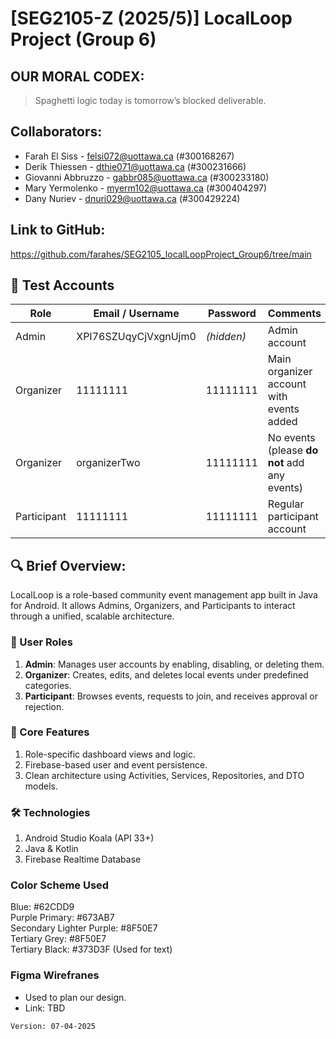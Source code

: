 # [SEG2105-Z (2025/5)] LocalLoop Project (Group 6)


## OUR MORAL CODEX:
> Spaghetti logic today is tomorrow’s blocked deliverable.


## Collaborators:
  - Farah El Siss     - felsi072@uottawa.ca (#300168267)
  - Derik Thiessen    - dthie071@uottawa.ca (#300231666)
  - Giovanni Abbruzzo - gabbr085@uottawa.ca (#300233180)
  - Mary Yermolenko   - myerm102@uottawa.ca (#300404297)
  - Dany Nuriev       - dnuri029@uottawa.ca (#300429224)


## Link to GitHub:
https://github.com/farahes/SEG2105_localLoopProject_Group6/tree/main


## 🔐 Test Accounts

| Role        | Email / Username | Password  | Comments                                      |
|-------------|------------------|-----------|-----------------------------------------------|
| Admin       | XPI76SZUqyCjVxgnUjm0 | *(hidden)* | Admin account                                  |
| Organizer   | 11111111         | 11111111  | Main organizer account with events added       |
| Organizer   | organizerTwo     | 11111111  | No events (please **do not** add any events)   |
| Participant | 11111111         | 11111111  | Regular participant account                    |


## 🔍 Brief Overview:

LocalLoop is a role-based community event management app built in Java for Android. It allows Admins, Organizers, and Participants to interact through a unified, scalable architecture.

### 👥 User Roles
1. **Admin**: Manages user accounts by enabling, disabling, or deleting them.
2. **Organizer**: Creates, edits, and deletes local events under predefined categories.
3. **Participant**: Browses events, requests to join, and receives approval or rejection.

### 📱 Core Features
1. Role-specific dashboard views and logic.
2. Firebase-based user and event persistence.
3. Clean architecture using Activities, Services, Repositories, and DTO models.

### 🛠 Technologies
1. Android Studio Koala (API 33+)
2. Java & Kotlin
3. Firebase Realtime Database

### Color Scheme Used
Blue: #62CDD9\
Purple Primary: #673AB7\
Secondary Lighter Purple: #8F50E7\
Tertiary Grey: #8F50E7\
Tertiary Black: #373D3F (Used for text)

### Figma Wirefranes
- Used to plan our design.
- Link: TBD

`Version: 07-04-2025`






